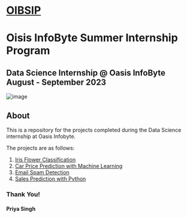 # [OIBSIP](https://oasisinfobyte.com/)
# Oisis InfoByte Summer Internship Program 

## Data Science Internship @ Oasis InfoByte  August - September 2023
 

![image](https://user-images.githubusercontent.com/91726340/223084103-c04326c3-f9cc-437d-8a85-abb0865400ec.png)


## About
This is a repository for the projects completed during the Data Science internship at Oasis Infobyte.

The projects are as follows:

1. [Iris Flower Classification](/Iris_Flower_Classification/README.md)
2. [Car Price Prediction with Machine Learning](/Car_Price_Prediction_with_Machine_Learning/README.md)
3. [Email Spam Detection](/Email_Spam_Detection/README.md)
4. [Sales Prediction with Python](/Sales_Prediction/README.md)


### Thank You!
#### Priya Singh
